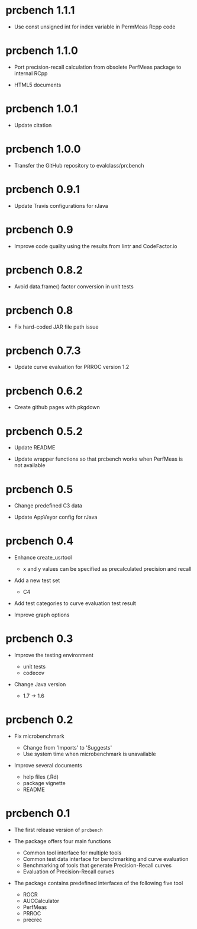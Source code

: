 # prcbench 1.1.1

* Use const unsigned int for index variable in PermMeas Rcpp code

# prcbench 1.1.0

* Port precision-recall calculation from obsolete PerfMeas package to internal RCpp

* HTML5 documents

# prcbench 1.0.1

* Update citation

# prcbench 1.0.0

* Transfer the GitHub repository to evalclass/prcbench

# prcbench 0.9.1

* Update Travis configurations for rJava

# prcbench 0.9

* Improve code quality using the results from lintr and CodeFactor.io

# prcbench 0.8.2

* Avoid data.frame() factor conversion in unit tests

# prcbench 0.8

* Fix hard-coded JAR file path issue

# prcbench 0.7.3

* Update curve evaluation for PRROC version 1.2

# prcbench 0.6.2

* Create github pages with pkgdown

# prcbench 0.5.2

* Update README

* Update wrapper functions so that prcbench works when PerfMeas is not available

# prcbench 0.5

* Change predefined C3 data

* Update AppVeyor config for rJava

# prcbench 0.4

* Enhance create_usrtool
    * x and y values can be specified as precalculated precision and recall
    
* Add a new test set
    * C4

* Add test categories to curve evaluation test result

* Improve graph options
    
# prcbench 0.3

* Improve the testing environment
    * unit tests
    * codecov
    
* Change Java version
    * 1.7 -> 1.6
       
# prcbench 0.2

* Fix microbenchmark
    * Change from 'Imports' to 'Suggests'
    * Use system time when microbenchmark is unavailable
    
* Improve several documents
    * help files (.Rd)
    * package vignette
    * README  
    
# prcbench 0.1

* The first release version of `prcbench`

* The package offers four main functions
    * Common tool interface for multiple tools
    * Common test data interface for benchmarking and curve evaluation
    * Benchmarking of tools that generate Precision-Recall curves
    * Evaluation of Precision-Recall curves
    
* The package contains predefined interfaces of the following five tool
    * ROCR
    * AUCCalculator
    * PerfMeas
    * PRROC
    * precrec    

